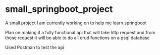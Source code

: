 # small_springboot_project
A small project I am currently working on to help me learn springboot


Plan on making it a fully functional api that will take http request and from those request it will be able to do all crud functions on a psql database

Used Postman to test the api


